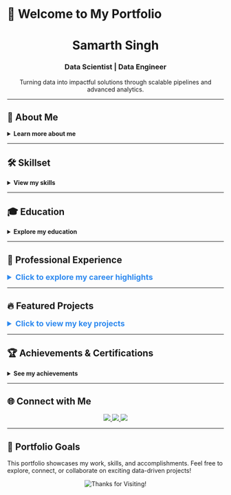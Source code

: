 # 👋 Welcome to My Portfolio

<div align="center">
    <h1>Samarth Singh</h1>
    <h3>Data Scientist | Data Engineer</h3>
    <p>Turning data into impactful solutions through scalable pipelines and advanced analytics.</p>
</div>

---

## 🌟 About Me

<details>
<summary><b>Learn more about me</b></summary>

I am a passionate **Data Scientist** and **Data Engineer** with over three years of experience in delivering data-driven solutions. My expertise includes:

- **Optimizing workflows** and building **ETL pipelines**
- Deploying **machine learning models** to solve business challenges
- Creating insightful **visualizations** to drive better decision-making

I specialize in scaling data-driven solutions to reduce manual effort and enable smarter decisions for organizations.

</details>

---

## 🛠 Skillset

<details>
<summary><b>View my skills</b></summary>

- **Programming**: Python, SQL, R, PySpark, Dask  
- **Data Engineering**: Databricks, Apache Airflow, Azure Data Factory, Snowflake  
- **Machine Learning**: Regression, Time Series Forecasting, Decision Trees, SVM  
- **Visualization**: Tableau, Power BI  
- **Cloud Platforms**: Microsoft Azure, Google Cloud Platform  
- **Frameworks and Libraries**: TensorFlow, Scikit-learn, Pandas, NumPy, Matplotlib  

</details>

---

## 🎓 Education

<details>
<summary><b>Explore my education</b></summary>

| **University**                    | **Degree**                               | **Timeline**       |
|------------------------------------|------------------------------------------|--------------------|
| University of Maryland, College Park | Master of Science, Data Science           | Aug 2024 – Dec 2025 |
| Vellore Institute of Technology     | Bachelor of Technology, Computer Science | Jul 2017 – Jun 2021 |

</details>

---

## 💼 Professional Experience

<details>
<summary style="font-size: 18px; font-weight: bold; color: #2d89ef;">Click to explore my career highlights</summary>
<div style="margin: 10px;">

### **Data Scientist/Data Engineer | Mu Sigma Business Solutions**  
*Jul 2021 – Aug 2024 | Bangalore, India*

#### **Key Projects:**
- **Procurement Analytics:**
  - Built 15+ ETL pipelines using Apache Airflow, improving table refresh rates by 30%.
  - Converted SQL procedures into PySpark scripts for improved accessibility.
- **Supply Chain Analytics:**
  - Created stock transfer models that increased inventory balance by 20%.
  - Diagnosed and improved machine learning model recommendations for stakeholders.
- **Perfect Store Analytics:**
  - Automated audits with image recognition, cutting manual efforts by 50%.
  - Designed Power BI dashboards that tracked 20+ KPIs globally.

</div>
</details>

---

## 🔥 Featured Projects

<details>
<summary style="font-size: 18px; font-weight: bold; color: #2d89ef;">Click to view my key projects</summary>
<div style="margin: 10px;">

### 📊 **[Consumer Complaint Prediction](https://github.com/samarthsingh1/data_insights)**
- Compared the performance of **Logistic Regression** and **Random Forest Classifier** on consumer complaint data.
- Conducted data preprocessing steps including encoding, feature scaling, and handling class imbalance through undersampling.
- Evaluated key performance metrics such as **Accuracy**, **F1 Score**, **ROC AUC**, and **Precision/Recall**.
- Highlighted the advantages of tree-based models for handling complex, non-linear relationships in data.
- Linked visuals and insights through a comprehensive project report.

### 🖼 **[Loan Application Classification](https://github.com/samarthsingh1/loan-application-classification)**
- Implemented **LDA**, **Decision Tree**, **kNN**, and **SVM** classifiers for binary classification of loan applications.
- Applied **PCA** to reduce dimensionality and analyzed its impact on the performance of kNN and SVM classifiers.
- Evaluated classifiers on metrics like **Type 1 Error**, **Type 2 Error**, and overall **Accuracy** for original and PCA-reduced datasets.
- Demonstrated SVM with PCA as the best-performing model, achieving a balance between error reduction and computational efficiency.
- Summarized findings with detailed discussions and comparisons.

</div>
</details>

---

## 🏆 Achievements & Certifications

<details>
<summary><b>See my achievements</b></summary>

- **Spot Awards**: Recognized for Data Engineering Excellence at Mu Sigma  
- **NVIDIA NGC AI Technical Curriculum**: Completed advanced AI training  

</details>

---

## 🌐 Connect with Me

<div align="center">
    <a href="mailto:samarth1@umd.edu">
        <img src="https://img.shields.io/badge/Email-Contact-red?style=for-the-badge&logo=gmail&logoColor=white" />
    </a>
    <a href="https://linkedin.com/in/samarth-singh-1776a1162">
        <img src="https://img.shields.io/badge/LinkedIn-Connect-blue?style=for-the-badge&logo=linkedin&logoColor=white" />
    </a>
    <a href="https://github.com/samarthsingh1">
        <img src="https://img.shields.io/badge/GitHub-Visit-black?style=for-the-badge&logo=github&logoColor=white" />
    </a>
</div>

---

## 🎯 Portfolio Goals

This portfolio showcases my work, skills, and accomplishments. Feel free to explore, connect, or collaborate on exciting data-driven projects!  

<div align="center">
    <img src="https://via.placeholder.com/800x150?text=Thank+You+for+Visiting!" alt="Thanks for Visiting!" />
</div>
